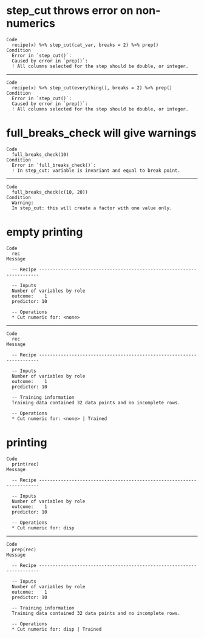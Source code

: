 # step_cut throws error on non-numerics

    Code
      recipe(x) %>% step_cut(cat_var, breaks = 2) %>% prep()
    Condition
      Error in `step_cut()`:
      Caused by error in `prep()`:
      ! All columns selected for the step should be double, or integer.

---

    Code
      recipe(x) %>% step_cut(everything(), breaks = 2) %>% prep()
    Condition
      Error in `step_cut()`:
      Caused by error in `prep()`:
      ! All columns selected for the step should be double, or integer.

# full_breaks_check will give warnings

    Code
      full_breaks_check(10)
    Condition
      Error in `full_breaks_check()`:
      ! In step_cut: variable is invariant and equal to break point.

---

    Code
      full_breaks_check(c(10, 20))
    Condition
      Warning:
      In step_cut: this will create a factor with one value only.

# empty printing

    Code
      rec
    Message
      
      -- Recipe ----------------------------------------------------------------------
      
      -- Inputs 
      Number of variables by role
      outcome:    1
      predictor: 10
      
      -- Operations 
      * Cut numeric for: <none>

---

    Code
      rec
    Message
      
      -- Recipe ----------------------------------------------------------------------
      
      -- Inputs 
      Number of variables by role
      outcome:    1
      predictor: 10
      
      -- Training information 
      Training data contained 32 data points and no incomplete rows.
      
      -- Operations 
      * Cut numeric for: <none> | Trained

# printing

    Code
      print(rec)
    Message
      
      -- Recipe ----------------------------------------------------------------------
      
      -- Inputs 
      Number of variables by role
      outcome:    1
      predictor: 10
      
      -- Operations 
      * Cut numeric for: disp

---

    Code
      prep(rec)
    Message
      
      -- Recipe ----------------------------------------------------------------------
      
      -- Inputs 
      Number of variables by role
      outcome:    1
      predictor: 10
      
      -- Training information 
      Training data contained 32 data points and no incomplete rows.
      
      -- Operations 
      * Cut numeric for: disp | Trained

